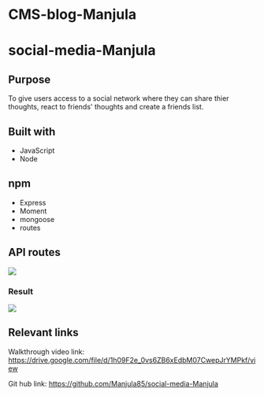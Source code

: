 # CMS-blog-Manjula

# social-media-Manjula

## Purpose
To give users access to a social network where they can share thier thoughts, react to friends' thoughts and create a friends list.

## Built with
* JavaScript
* Node

## npm 
* Express
* Moment
* mongoose
* routes

## API routes

![](/images/allRoutes.PNG)


### Result

![](/images/result.PNG)



## Relevant links
Walkthrough video link: https://drive.google.com/file/d/1h09F2e_0vs6ZB6xEdbM07CwepJrYMPkf/view

Git hub link: https://github.com/Manjula85/social-media-Manjula
